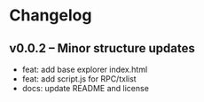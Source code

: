 # Changelog

## v0.0.2 – Minor structure updates
- feat: add base explorer index.html  
- feat: add script.js for RPC/txlist  
- docs: update README and license
